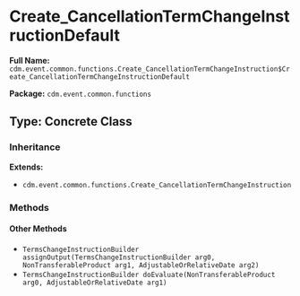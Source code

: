 # Create_CancellationTermChangeInstructionDefault

**Full Name:** `cdm.event.common.functions.Create_CancellationTermChangeInstruction$Create_CancellationTermChangeInstructionDefault`

**Package:** `cdm.event.common.functions`

## Type: Concrete Class

### Inheritance

**Extends:**
- `cdm.event.common.functions.Create_CancellationTermChangeInstruction`

### Methods

#### Other Methods

- `TermsChangeInstructionBuilder assignOutput(TermsChangeInstructionBuilder arg0, NonTransferableProduct arg1, AdjustableOrRelativeDate arg2)`
- `TermsChangeInstructionBuilder doEvaluate(NonTransferableProduct arg0, AdjustableOrRelativeDate arg1)`

